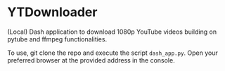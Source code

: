 # YTDownloader

(Local) Dash application to download 1080p YouTube videos building on pytube and ffmpeg functionalities.

To use, git clone the repo and execute the script `dash_app.py`. Open your preferred browser at the provided address in the console.

